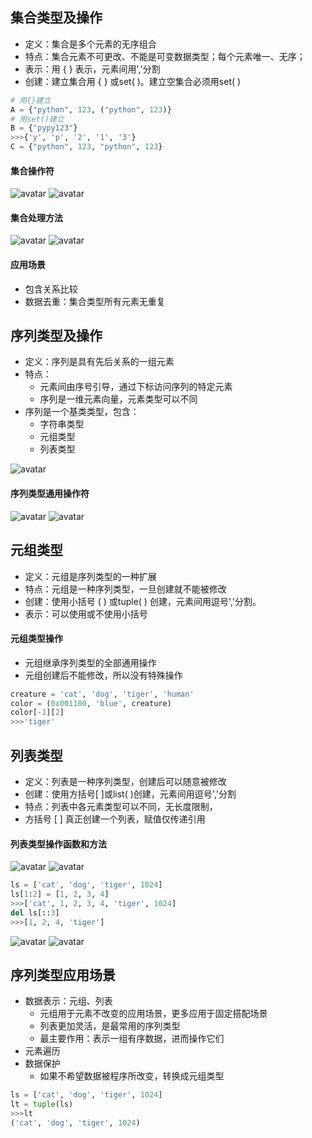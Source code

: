 ## 集合类型及操作
- 定义：集合是多个元素的无序组合
- 特点：集合元素不可更改、不能是可变数据类型；每个元素唯一、无序；
- 表示：用 { } 表示，元素间用','分割
- 创建：建立集合用 { } 或set( )。建立空集合必须用set( )
```python
# 用{}建立
A = {"python", 123, ("python", 123)}
# 用set()建立
B = {"pypy123"}
>>>{'y', 'p', '2', '1', '3'}
C = {"python", 123, "python", 123}
```

#### 集合操作符

![avatar](images/集合操作符.png)
![avatar](images/集合操作符2.png)


#### 集合处理方法

![avatar](images/集合处理方法.png)
![avatar](images/集合处理方法2.png)


#### 应用场景
- 包含关系比较
- 数据去重：集合类型所有元素无重复

## 序列类型及操作
- 定义：序列是具有先后关系的一组元素
- 特点：
    - 元素间由序号引导，通过下标访问序列的特定元素
    - 序列是一维元素向量，元素类型可以不同
- 序列是一个基类类型，包含：
    - 字符串类型
    - 元组类型
    - 列表类型

![avatar](images/序列序号.png)


#### 序列类型通用操作符
![avatar](images/序列操作符.png)
![avatar](images/序列操作符2.png)

## 元组类型
- 定义：元组是序列类型的一种扩展
- 特点：元组是一种序列类型，一旦创建就不能被修改
- 创建：使用小括号 ( ) 或tuple( ) 创建，元素间用逗号','分割。
- 表示：可以使用或不使用小括号

#### 元组类型操作
- 元组继承序列类型的全部通用操作
- 元组创建后不能修改，所以没有特殊操作
```python
creature = 'cat', 'dog', 'tiger', 'human'
color = (0x001100, 'blue', creature)
color[-1][2]
>>>'tiger'
```

## 列表类型
- 定义：列表是一种序列类型，创建后可以随意被修改
- 创建：使用方括号[ ]或list( )创建，元素间用逗号','分割
- 特点：列表中各元素类型可以不同，无长度限制，
- 方括号 [ ] 真正创建一个列表，赋值仅传递引用

#### 列表类型操作函数和方法
![avatar](images/列表操作方法.png)
![avatar](images/列表操作方法2.png)
```python
ls = ['cat', 'dog', 'tiger', 1024]
ls[1:2] = [1, 2, 3, 4]
>>>['cat', 1, 2, 3, 4, 'tiger', 1024]
del ls[::3]
>>>[1, 2, 4, 'tiger']
```
![avatar](images/列表功能应用.png)
![avatar](images/列表功能应用2.png)

## 序列类型应用场景
- 数据表示：元组、列表
    + 元组用于元素不改变的应用场景，更多应用于固定搭配场景
    + 列表更加灵活，是最常用的序列类型
    + 最主要作用：表示一组有序数据，进而操作它们
- 元素遍历
- 数据保护
    + 如果不希望数据被程序所改变，转换成元组类型
```python
ls = ['cat', 'dog', 'tiger', 1024]
lt = tuple(ls)
>>>lt
('cat', 'dog', 'tiger', 1024)
```
